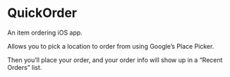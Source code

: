 # QuickOrder
An item ordering iOS app. 

Allows you to pick a location to order from using Google’s Place Picker. 

Then you’ll place your order, and your order info will show up in a “Recent Orders” list.
